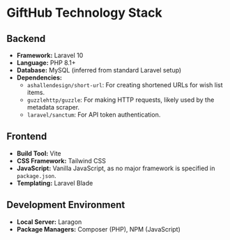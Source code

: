 # GiftHub Technology Stack

## Backend

*   **Framework:** Laravel 10
*   **Language:** PHP 8.1+
*   **Database:** MySQL (inferred from standard Laravel setup)
*   **Dependencies:**
    *   `ashallendesign/short-url`: For creating shortened URLs for wish list items.
    *   `guzzlehttp/guzzle`: For making HTTP requests, likely used by the metadata scraper.
    *   `laravel/sanctum`: For API token authentication.

## Frontend

*   **Build Tool:** Vite
*   **CSS Framework:** Tailwind CSS
*   **JavaScript:** Vanilla JavaScript, as no major framework is specified in `package.json`.
*   **Templating:** Laravel Blade

## Development Environment

*   **Local Server:** Laragon
*   **Package Managers:** Composer (PHP), NPM (JavaScript)